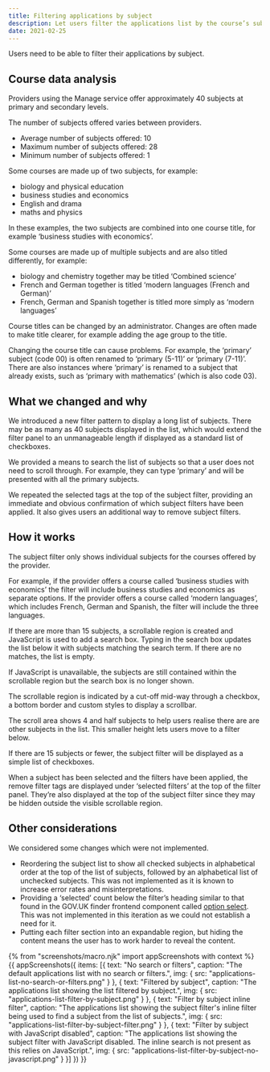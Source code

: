 ```yaml
---
title: Filtering applications by subject
description: Let users filter the applications list by the course’s subject
date: 2021-02-25
---
```


Users need to be able to filter their applications by subject.

## Course data analysis

Providers using the Manage service offer approximately 40 subjects at primary and secondary levels.

The number of subjects offered varies between providers.

- Average number of subjects offered: 10
- Maximum number of subjects offered: 28
- Minimum number of subjects offered: 1

Some courses are made up of two subjects, for example:

- biology and physical education
- business studies and economics
- English and drama
- maths and physics

In these examples, the two subjects are combined into one course title, for example ‘business studies with economics’.

Some courses are made up of multiple subjects and are also titled differently, for example:

- biology and chemistry together may be titled ‘Combined science’
- French and German together is titled ‘modern languages (French and German)’
- French, German and Spanish together is titled more simply as ‘modern languages’

Course titles can be changed by an administrator. Changes are often made to make title clearer, for example adding the age group to the title.

Changing the course title can cause problems. For example, the ‘primary’ subject (code 00) is often renamed to ‘primary (5-11)’ or ‘primary (7-11)’. There are also instances where ‘primary’ is renamed to a subject that already exists, such as ‘primary with mathematics’ (which is also code 03).

## What we changed and why

We introduced a new filter pattern to display a long list of subjects. There may be as many as 40 subjects displayed in the list, which would extend the filter panel to an unmanageable length if displayed as a standard list of checkboxes.

We provided a means to search the list of subjects so that a user does not need to scroll through. For example, they can type ‘primary’ and will be presented with all the primary subjects.

We repeated the selected tags at the top of the subject filter, providing an immediate and obvious confirmation of which subject filters have been applied. It also gives users an additional way to remove subject filters.

## How it works

The subject filter only shows individual subjects for the courses offered by the provider.

For example, if the provider offers a course called ‘business studies with economics’ the filter will include business studies and economics as separate options. If the provider offers a course called ‘modern languages’, which includes French, German and Spanish, the filter will include the three languages.

If there are more than 15 subjects, a scrollable region is created and JavaScript is used to add a search box. Typing in the search box updates the list below it with subjects matching the search term. If there are no matches, the list is empty.

If JavaScript is unavailable, the subjects are still contained within the scrollable region but the search box is no longer shown.

The scrollable region is indicated by a cut-off mid-way through a checkbox, a bottom border and custom styles to display a scrollbar.

The scroll area shows 4 and half subjects to help users realise there are are other subjects in the list. This smaller height lets users move to a filter below.

If there are 15 subjects or fewer, the subject filter will be displayed as a simple list of checkboxes.

When a subject has been selected and the filters have been applied, the remove filter tags are displayed under ‘selected filters’ at the top of the filter panel. They’re also displayed at the top of the subject filter since they may be hidden outside the visible scrollable region.

## Other considerations

We considered some changes which were not implemented.

- Reordering the subject list to show all checked subjects in alphabetical order at the top of the list of subjects, followed by an alphabetical list of unchecked subjects. This was not implemented as it is known to increase error rates and misinterpretations.
- Providing a ‘selected’ count below the filter’s heading similar to that found in the GOV.UK finder frontend component called [option select](https://finder-frontend.herokuapp.com/component-guide/option-select). This was not implemented in this iteration as we could not establish a need for it.
- Putting each filter section into an expandable region, but hiding the content means the user has to work harder to reveal the content.

{% from "screenshots/macro.njk" import appScreenshots with context %}
{{ appScreenshots({
  items: [{
    text: "No search or filters",
    caption: "The default applications list with no search or filters.",
    img: {
      src: "applications-list-no-search-or-filters.png"
    }
  }, {
    text: "Filtered by subject",
    caption: "The applications list showing the list filtered by subject.",
    img: {
      src: "applications-list-filter-by-subject.png"
    }
  }, {
    text: "Filter by subject inline filter",
    caption: "The applications list showing the subject filter's inline filter being used to find a subject from the list of subjects.",
    img: {
      src: "applications-list-filter-by-subject-filter.png"
    }
  }, {
    text: "Filter by subject with JavaScript disabled",
    caption: "The applications list showing the subject filter with JavaScript disabled. The inline search is not present as this relies on JavaScript.",
    img: {
      src: "applications-list-filter-by-subject-no-javascript.png"
    }
  }]
}) }}
